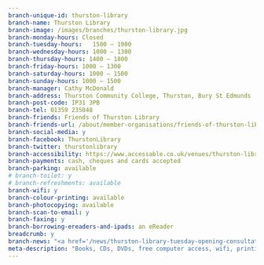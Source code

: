 ```yaml
---
branch-unique-id: thurston-library
branch-name: Thurston Library
branch-image: /images/branches/thurston-library.jpg
branch-monday-hours: Closed
branch-tuesday-hours:	1500 – 1900
branch-wednesday-hours: 1000 – 1300
branch-thursday-hours: 1400 – 1800
branch-friday-hours: 1000 – 1300
branch-saturday-hours: 1000 – 1500
branch-sunday-hours: 1000 – 1500
branch-manager: Cathy McDonald
branch-address: Thurston Community College, Thurston, Bury St Edmunds
branch-post-code: IP31 3PB
branch-tel: 01359 235048
branch-friends: Friends of Thurston Library
branch-friends-url: /about/member-organisations/friends-of-thurston-library
branch-social-media: y
branch-facebook: ThurstonLibrary
branch-twitter: thurstonlibrary
branch-accessibility: https://www.accessable.co.uk/venues/thurston-library
branch-payments: cash, cheques and cards accepted
branch-parking: available
# branch-toilet: y
# branch-refreshments: available
branch-wifi: y
branch-colour-printing: available
branch-photocopying: available
branch-scan-to-email: y
branch-faxing: y
branch-borrowing-ereaders-and-ipads: an eReader
breadcrumb: y
branch-news: "<a href='/news/thurston-library-tuesday-opening-consultation/' class='blue underline'>Proposed Tue opening changes consultation. Have your say &rarr;</a>"
meta-description: "Books, CDs, DVDs, free computer access, wifi, printing, scanning, children's activities, Lego Club, Code Club, older people's activities, family history group."
---
```

